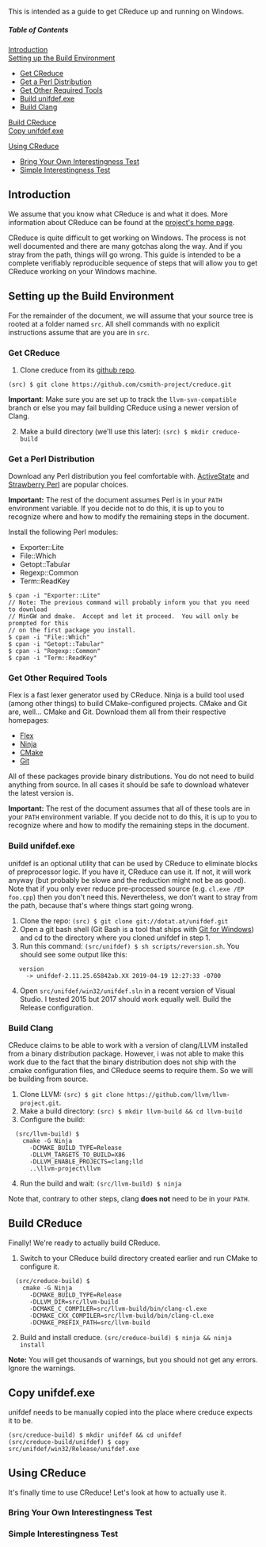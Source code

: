 This is intended as a guide to get CReduce up and running on Windows.

##### Table of Contents  
[Introduction](#intro)  
[Setting up the Build Environment](#setup)
* [Get CReduce](#get-creduce)  
* [Get a Perl Distribution](#get-perl)  
* [Get Other Required Tools](#get-other-tools)  
* [Build unifdef.exe](#unifdef)  
* [Build Clang](#build-clang)

[Build CReduce](#build)  
[Copy unifdef.exe](#copy-unifdef)

[Using CReduce](#using)
* [Bring Your Own Interestingness Test](#interestingness-byo)  
* [Simple Interestingness Test](#interestingness)  

<a name="intro"/>

## Introduction
We assume that you know what CReduce is and what it does.  More information
about CReduce can be found at the [project's home page](https://embed.cs.utah.edu/creduce/).

CReduce is quite difficult to get working on Windows.  The process is not
well documented and there are many gotchas along the way.  And if you stray
from the path, things will go wrong.  This guide is intended to be a complete
verifiably reproducible sequence of steps that will allow you to get CReduce
working on your Windows machine.

<a name="setup"/>

## Setting up the Build Environment

For the remainder of the document, we will assume that your source tree is
rooted at a folder named `src`.  All shell commands with no explicit
instructions assume that are you are in `src`.

<a name="get-creduce"/>

### Get CReduce

1. Clone creduce from its [github repo](https://github.com/csmith-project/creduce).

```(src) $ git clone https://github.com/csmith-project/creduce.git```

**Important**: Make sure you are set up to track the `llvm-svn-compatible` branch
or else you may fail building CReduce using a newer version of Clang.

2. Make a build directory (we'll use this later): `(src) $ mkdir creduce-build`


<a name="get-perl"/>

### Get a Perl Distribution

Download any Perl distribution you feel comfortable with.  [ActiveState](https://www.activestate.com/products/activeperl/downloads/)
and [Strawberry Perl](http://strawberryperl.com/) are popular choices.

**Important:** The rest of the document assumes Perl is in your `PATH` environment
variable.  If you decide not to do this, it is up to you to recognize where and how
to modify the remaining steps in the document.

Install the following Perl modules:

* Exporter::Lite  
* File::Which
* Getopt::Tabular
* Regexp::Common
* Term::ReadKey

```
$ cpan -i "Exporter::Lite"
// Note: The previous command will probably inform you that you need to download
// MinGW and dmake.  Accept and let it proceed.  You will only be prompted for this
// on the first package you install.
$ cpan -i "File::Which"
$ cpan -i "Getopt::Tabular"
$ cpan -i "Regexp::Common"
$ cpan -i "Term::ReadKey"
```

<a name="get-other-tools"/>

### Get Other Required Tools

Flex is a fast lexer generator used by CReduce.  Ninja is a build tool used (among
other things) to build CMake-configured projects.  CMake and Git are, well... CMake
and Git.  Download them all from their respective homepages:

* [Flex](http://gnuwin32.sourceforge.net/packages/flex.htm)  
* [Ninja](https://ninja-build.org/)
* [CMake](https://cmake.org/download/)
* [Git](https://gitforwindows.org/)

All of these packages provide binary distributions.  You do not need to build anything from
source.  In all cases it should be safe to download whatever the latest version is.

**Important:** The rest of the document assumes that all of these tools are in your `PATH`
environment variable.  If you decide not to do this, it is up to you to recognize where and
how to modify the remaining steps in the document.


<a name="unifdef"/>

### Build unifdef.exe

unifdef is an optional utility that can be used by CReduce to eliminate blocks of preprocessor
logic.  If you have it, CReduce can use it.  If not, it will work anyway (but probably be
slowe and the reduction might not be as good).   Note that if you only ever reduce
pre-processed source (e.g. `cl.exe /EP foo.cpp`) then you don't need this.  Nevertheless,
we don't want to stray from the path, because that's where things start going wrong.

1. Clone the repo: `(src) $ git clone git://dotat.at/unifdef.git`
2. Open a git bash shell (Git Bash is a tool that ships with [Git for Windows](https://gitforwindows.org/))
   and cd to the directory where you cloned unifdef in step 1.
3. Run this command: `(src/unifdef) $ sh scripts/reversion.sh`.  You should see some output like this:
```
   version
     -> unifdef-2.11.25.65842ab.XX 2019-04-19 12:27:33 -0700
```
4. Open `src/unifdef/win32/unifdef.sln` in a recent version of Visual Studio.  I tested 2015
   but 2017 should work equally well.  Build the Release configuration.

<a name="build-clang"/>

### Build Clang

CReduce claims to be able to work with a version of clang/LLVM installed from a
binary distribution package.  However, i was not able to make this work due to
the fact that the binary distribution does not ship with the .cmake configuration
files, and CReduce seems to require them.  So we will be building from source.

1. Clone LLVM: `(src) $ git clone https://github.com/llvm/llvm-project.git`.
2. Make a build directory: `(src) $ mkdir llvm-build && cd llvm-build`
3. Configure the build:
```
  (src/llvm-build) $ 
    cmake -G Ninja
      -DCMAKE_BUILD_TYPE=Release
      -DLLVM_TARGETS_TO_BUILD=X86
      -DLLVM_ENABLE_PROJECTS=clang;lld
      ..\llvm-project\llvm
```
4. Run the build and wait: `(src/llvm-build) $ ninja`

Note that, contrary to other steps, clang **does not** need to be in your `PATH`.

<a name="build"/>

## Build CReduce

Finally!  We're ready to actually build CReduce.

1. Switch to your CReduce build directory created earlier and run CMake to
   configure it.
```
  (src/creduce-build) $ 
    cmake -G Ninja 
      -DCMAKE_BUILD_TYPE=Release 
      -DLLVM_DIR=src/llvm-build
      -DCMAKE_C_COMPILER=src/llvm-build/bin/clang-cl.exe
      -DCMAKE_CXX_COMPILER=src/llvm-build/bin/clang-cl.exe
      -DCMAKE_PREFIX_PATH=src/llvm-build
```

2. Build and install creduce.  `(src/creduce-build) $ ninja && ninja install`

**Note:** You will get thousands of warnings, but you should not get any errors.
Ignore the warnings.

<a name="copy-unifdef"/>

## Copy unifdef.exe

unifdef needs to be manually copied into the place where creduce expects it to be.  

```
(src/creduce-build) $ mkdir unifdef && cd unifdef
(src/creduce-build/unifdef) $ copy src/unifdef/win32/Release/unifdef.exe
```

<a name="using"/>

## Using CReduce

It's finally time to use CReduce!  Let's look at how to actually use it.

<a name="interestingness-byo"/>

### Bring Your Own Interestingness Test

<a name="interestingness"/>

### Simple Interestingness Test

